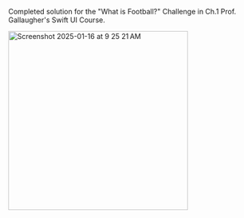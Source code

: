 Completed solution for the "What is Football?" Challenge in Ch.1 Prof. Gallaugher's Swift UI Course.

<img width="360" alt="Screenshot 2025-01-16 at 9 25 21 AM" src="https://github.com/user-attachments/assets/977d773a-10e1-4486-a360-5e188b16c169" />

